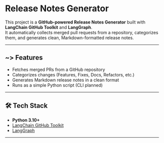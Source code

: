 # Release Notes Generator

This project is a **GitHub-powered Release Notes Generator** built with **LangChain GitHub Toolkit** and **LangGraph**.  
It automatically collects merged pull requests from a repository, categorizes them, and generates clean, Markdown-formatted release notes.

---

## ~> Features
- Fetches merged PRs from a GitHub repository  
- Categorizes changes (Features, Fixes, Docs, Refactors, etc.)  
- Generates Markdown release notes in a clean format  
- Runs as a simple Python script (CLI planned)  

---

## 🛠️ Tech Stack
- **Python 3.10+**  
- [LangChain GitHub Toolkit](https://python.langchain.com/)  
- [LangGraph](https://www.langchain.com/langgraph)

---

